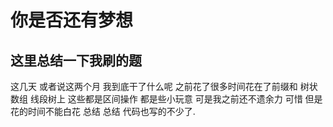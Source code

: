 # 你是否还有梦想

## 这里总结一下我刷的题

这几天 或者说这两个月 我到底干了什么呢 之前花了很多时间花在了前缀和 树状数组 线段树上 这些都是区间操作 都是些小玩意 可是我之前还不遗余力 可惜 但是花的时间不能白花 总结 总结 代码也写的不少了.

